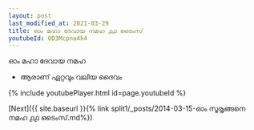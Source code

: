 ```yaml
---
layout: post
last_modified_at: 2021-03-29
title: ഓം മഹാ ദേവായ നമഹ ൧൧ ടൈംസ്
youtubeId: 0D3Mcpna4k4
---
```

 
 
 ഓം മഹാ ദേവായ നമഹ 
 
 -  ആരാണ് ഏറ്റവും വലിയ ദൈവം 
 
  
 
  
 
 
 
 
 
 


{% include youtubePlayer.html id=page.youtubeId %}
 
[Next]({{ site.baseurl }}{% link  split1/_posts/2014-03-15-ഓം സൂരൃങ്ങനെ നമഹ ൧൧ ടൈംസ്.md%})
 
